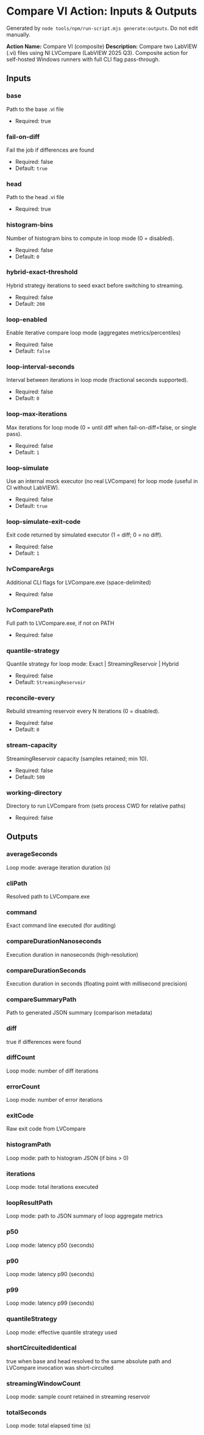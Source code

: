 # Compare VI Action: Inputs & Outputs

Generated by `node tools/npm/run-script.mjs generate:outputs`. Do not edit manually.

**Action Name:** Compare VI (composite) **Description:** Compare two LabVIEW (.vi) files using NI LVCompare (LabVIEW
2025 Q3). Composite action for self-hosted Windows runners with full CLI flag pass-through.

## Inputs

### base

Path to the base .vi file

- Required: true

### fail-on-diff

Fail the job if differences are found

- Required: false
- Default: `true`

### head

Path to the head .vi file

- Required: true

### histogram-bins

Number of histogram bins to compute in loop mode (0 = disabled).

- Required: false
- Default: `0`

### hybrid-exact-threshold

Hybrid strategy iterations to seed exact before switching to streaming.

- Required: false
- Default: `200`

### loop-enabled

Enable iterative compare loop mode (aggregates metrics/percentiles)

- Required: false
- Default: `false`

### loop-interval-seconds

Interval between iterations in loop mode (fractional seconds supported).

- Required: false
- Default: `0`

### loop-max-iterations

Max iterations for loop mode (0 = until diff when fail-on-diff=false, or single pass).

- Required: false
- Default: `1`

### loop-simulate

Use an internal mock executor (no real LVCompare) for loop mode (useful in CI without LabVIEW).

- Required: false
- Default: `true`

### loop-simulate-exit-code

Exit code returned by simulated executor (1 = diff; 0 = no diff).

- Required: false
- Default: `1`

### lvCompareArgs

Additional CLI flags for LVCompare.exe (space-delimited)

- Required: false

### lvComparePath

Full path to LVCompare.exe, if not on PATH

- Required: false

### quantile-strategy

Quantile strategy for loop mode: Exact | StreamingReservoir | Hybrid

- Required: false
- Default: `StreamingReservoir`

### reconcile-every

Rebuild streaming reservoir every N iterations (0 = disabled).

- Required: false
- Default: `0`

### stream-capacity

StreamingReservoir capacity (samples retained; min 10).

- Required: false
- Default: `500`

### working-directory

Directory to run LVCompare from (sets process CWD for relative paths)

- Required: false

## Outputs

### averageSeconds

Loop mode: average iteration duration (s)

### cliPath

Resolved path to LVCompare.exe

### command

Exact command line executed (for auditing)

### compareDurationNanoseconds

Execution duration in nanoseconds (high-resolution)

### compareDurationSeconds

Execution duration in seconds (floating point with millisecond precision)

### compareSummaryPath

Path to generated JSON summary (comparison metadata)

### diff

true if differences were found

### diffCount

Loop mode: number of diff iterations

### errorCount

Loop mode: number of error iterations

### exitCode

Raw exit code from LVCompare

### histogramPath

Loop mode: path to histogram JSON (if bins > 0)

### iterations

Loop mode: total iterations executed

### loopResultPath

Loop mode: path to JSON summary of loop aggregate metrics

### p50

Loop mode: latency p50 (seconds)

### p90

Loop mode: latency p90 (seconds)

### p99

Loop mode: latency p99 (seconds)

### quantileStrategy

Loop mode: effective quantile strategy used

### shortCircuitedIdentical

true when base and head resolved to the same absolute path and LVCompare invocation was short-circuited

### streamingWindowCount

Loop mode: sample count retained in streaming reservoir

### totalSeconds

Loop mode: total elapsed time (s)
